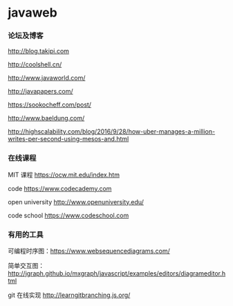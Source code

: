 # javaweb

### 论坛及博客 ###
http://blog.takipi.com

http://coolshell.cn/

http://www.javaworld.com/

http://javapapers.com/

https://sookocheff.com/post/

http://www.baeldung.com/

http://highscalability.com/blog/2016/9/28/how-uber-manages-a-million-writes-per-second-using-mesos-and.html

### 在线课程 ###

MIT 课程 https://ocw.mit.edu/index.htm

code https://www.codecademy.com

open university http://www.openuniversity.edu/

code school https://www.codeschool.com
### 有用的工具 ###

可编程时序图：https://www.websequencediagrams.com/

简单交互图：http://jgraph.github.io/mxgraph/javascript/examples/editors/diagrameditor.html

git 在线实现 http://learngitbranching.js.org/
